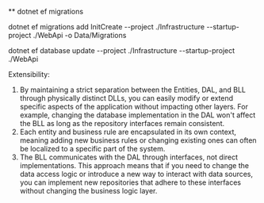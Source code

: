 

** dotnet ef migrations

dotnet ef migrations add InitCreate --project ./Infrastructure --startup-project ./WebApi -o Data/Migrations

dotnet ef database update --project ./Infrastructure --startup-project ./WebApi

Extensibility:
1. By maintaining a strict separation between the Entities, DAL, and BLL through physically distinct DLLs, you can easily modify or extend specific aspects of the application without impacting other layers. For example, changing the database implementation in the DAL won't affect the BLL as long as the repository interfaces remain consistent.
2. Each entity and business rule are encapsulated in its own context, meaning adding new business rules or changing existing ones can often be localized to a specific part of the system.
3. The BLL communicates with the DAL through interfaces, not direct implementations. This approach means that if you need to change the data access logic or introduce a new way to interact with data sources, you can implement new repositories that adhere to these interfaces without changing the business logic layer.
